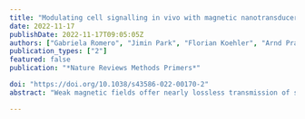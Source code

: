 ```yaml
---
title: "Modulating cell signalling in vivo with magnetic nanotransducers"
date: 2022-11-17
publishDate: 2022-11-17T09:05:05Z
authors: ["Gabriela Romero", "Jimin Park", "Florian Koehler", "Arnd Pralle", "Polina Anikeeva"]
publication_types: ["2"]
featured: false
publication: "*Nature Reviews Methods Primers*"

doi: "https://doi.org/10.1038/s43586-022-00170-2"
abstract: "Weak magnetic fields offer nearly lossless transmission of signals within biological tissue. Magnetic nanomaterials are capable of transducing magnetic fields into a range of biologically relevant signals in vitro and in vivo. These nanotransducers have recently enabled magnetic control of cellular processes, from neuronal firing and gene expression to programmed apoptosis. Effective implementation of magnetically controlled cellular signalling relies on careful tailoring of magnetic nanotransducers and magnetic fields to the responses of the intended molecular targets. This Primer discusses the versatility of magnetic modulation modalities and offers practical guidelines for selection of appropriate materials and field parameters, with a particular focus on applications in neuroscience. With recent developments in magnetic instrumentation and nanoparticle chemistries, including those that are commercially available, magnetic approaches promise to empower research aimed at connecting molecular and cellular signalling to physiology and behaviour in untethered moving subjects."

---
```

